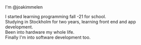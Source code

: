 I'm @joakimmelen

I started learning programming fall -21 for school.  
Studying in Stockholm for two years, learning front end and app development.  
Been into hardware my whole life.  
Finally I'm into software development too.

